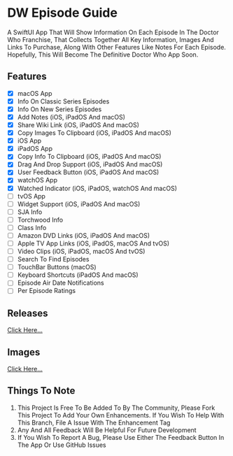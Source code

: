 # DW Episode Guide

A SwiftUI App That Will Show Information On Each Episode In The Doctor Who Franchise, That Collects Together All Key Information, Images And Links To Purchase, Along With Other Features Like Notes For Each Episode. Hopefully, This Will Become The Definitive Doctor Who App Soon.

## **Features**

- [x] macOS App
- [x] Info On Classic Series Episodes
- [x] Info On New Series Episodes
- [x] Add Notes (iOS, iPadOS And macOS)
- [x] Share Wiki Link (iOS, iPadOS And macOS)
- [x] Copy Images To Clipboard (iOS, iPadOS And macOS)
- [x] iOS App
- [x] iPadOS App
- [x] Copy Info To Clipboard (iOS, iPadOS And macOS)
- [x] Drag And Drop Support (iOS, iPadOS And macOS)
- [x] User Feedback Button (iOS, iPadOS And macOS)
- [x] watchOS App
- [x] Watched Indicator (iOS, iPadOS, watchOS And macOS)
- [ ] tvOS App
- [ ] Widget Support (iOS, iPadOS And macOS)
- [ ] SJA Info
- [ ] Torchwood Info
- [ ] Class Info
- [ ] Amazon DVD Links (iOS, iPadOS And macOS)
- [ ] Apple TV App Links (iOS, iPadOS, macOS And tvOS)
- [ ] Video Clips (iOS, iPadOS, macOS And tvOS)
- [ ] Search To Find Episodes
- [ ] TouchBar Buttons (macOS)
- [ ] Keyboard Shortcuts (iPadOS And macOS)
- [ ] Episode Air Date Notifications
- [ ] Per Episode Ratings

## **Releases**

[Click Here...](https://github.com/markydoodled/DW-Episode-Guide/releases)

## **Images**

[Click Here...](https://github.com/markydoodled/DW-Episode-Guide/tree/main/Images)

## **Things To Note**

 1. This Project Is Free To Be Added To By The Community, Please Fork This Project To Add Your Own Enhancements. If You Wish To Help With This Branch, File A Issue With The Enhancement Tag
 2. Any And All Feedback Will Be Helpful For Future Development
 3. If You Wish To Report A Bug, Please Use Either The Feedback Button In The App Or Use GitHub Issues
